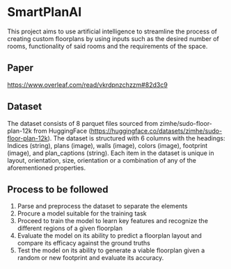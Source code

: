 # SmartPlanAI
This project aims to use artificial intelligence to streamline the process of creating custom floorplans by using inputs such as the desired number of rooms, functionality of said rooms and the requirements of the space. 
## Paper
https://www.overleaf.com/read/vkrdpnzchzzm#82d3c9 

## Dataset
The dataset consists of 8 parquet files sourced from zimhe/sudo-floor-plan-12k from HuggingFace (https://huggingface.co/datasets/zimhe/sudo-floor-plan-12k). The dataset is structured with 6 columns with the headings: Indices (string), plans (image), walls (image), colors (image), footprint (image), and plan_captions (string).
Each item in the dataset is unique in layout, orientation, size, orientation or a combination of any of the aforementioned properties.

## Process to be followed
1) Parse and preprocess the dataset to separate the elements
2) Procure a model suitable for the training task
3) Proceed to train the model to learn key features and recognize the different regions of a given floorplan
4) Evaluate the model on its ability to predict a floorplan layout and compare its efficacy against the ground truths
5) Test the model on its ability to generate a viable floorplan given a random or new footprint and evaluate its accuracy.
